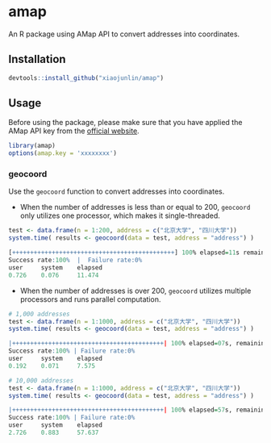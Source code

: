 # amap
An R package using AMap API to convert addresses into coordinates.

## Installation

```R
devtools::install_github("xiaojunlin/amap") 
```

## Usage

Before using the package, please make sure that you have applied the AMap API key from the [official website](https://lbs.amap.com/api/webservice/guide/create-project/get-key).

```R
library(amap)
options(amap.key = 'xxxxxxxx')
```

### geocoord

Use the `geocoord` function to convert addresses into coordinates.

- When the number of addresses is less than or equal to 200, `geocoord` only utilizes one processor, which makes it single-threaded.

```R
test <- data.frame(n = 1:200, address = c("北京大学", "四川大学"))
system.time( results <- geocoord(data = test, address = "address") )
```
```R
[+++++++++++++++++++++++++++++++++++++++++++++] 100% elapsed=11s remaining~ 0s
Success rate:100%  |  Failure rate:0%  
user     system    elapsed
0.726    0.076     11.474
```

- When the number of addresses is over 200, `geocoord` utilizes multiple processors and runs parallel computation.

```R
# 1,000 addresses
test <- data.frame(n = 1:1000, address = c("北京大学", "四川大学"))
system.time( results <- geocoord(data = test, address = "address") )
```
```R
|++++++++++++++++++++++++++++++++++++++++++| 100% elapsed=07s, remaining~00s
Success rate:100% | Failure rate:0%
user     system    elapsed
0.192    0.071     7.575 
```

```R
# 10,000 addresses
test <- data.frame(n = 1:1000, address = c("北京大学", "四川大学"))
system.time( results <- geocoord(data = test, address = "address") )
```
```R
|++++++++++++++++++++++++++++++++++++++++++| 100% elapsed=57s, remaining~00s
Success rate:100% | Failure rate:0%
user     system    elapsed
2.726    0.883     57.637 
```
